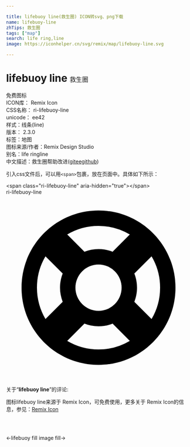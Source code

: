 ```yaml
---

title: lifebuoy line(救生圈) ICON转svg、png下载
name: lifebuoy-line
zhTips: 救生圈
tags: ["map"]
search: life ring,line
image: https://iconhelper.cn/svg/remix/map/lifebuoy-line.svg

---
```


# lifebuoy line  <small style="font-size: 60%;font-weight: 100">救生圈</small>


<div class="detail-page">
<p>
<span><span class="badge-success badge">免费图标</span> </span>
<br/>
<span>
ICON库：
<span class="badge-secondary badge">Remix Icon</span> 
</span>
<br/>
<span>
CSS名称：
<span class="badge-secondary badge">ri-lifebuoy-line</span> 
</span>
<br/>
<span>
unicode：
<span class="badge-secondary badge">ee42</span> 
<copy-btn content='ee42' btn-title=""></copy-btn>
<copy-btn :content='String.fromCodePoint(parseInt("ee42", 16))' btn-title="复制U"></copy-btn>
</span><br/><span>样式：<span class="badge-light badge">线条(line)</span></span>
<br/>
<span>
版本：
<span class="badge-secondary badge">2.3.0</span> 
</span><br/><span>标签：<span class="badge-light badge"><router-link to="/tags/map.html">地图</router-link></span></span>
<br/>
<span>图标来源/作者：<span class="badge-light badge">Remix Design Studio</span></span> 
<br/>
<span>别名：<span class="badge-light badge">life ring</span><span class="badge-light badge">line</span></span><br/><span class="zh-detail">中文描述：<span class="badge-primary badge">救生圈</span><span class="help-link"><span>帮助改进</span>(<a href="https://gitee.com/liuwave/icon-helper/edit/master/json/remix/map/lifebuoy-line.json" target="_blank" rel="noopener noreferrer">gitee</a><a href="https://github.com/liuwave/icon-helper/edit/master/json/remix/map/lifebuoy-line.json" target="_blank" rel="noopener noreferrer">github</a></span>)</span><br/>
</p>
</div>
<div class="alert alert-dark">
  <i class="ri-lifebuoy-line ri-xs"></i>
  <i class="ri-lifebuoy-line ri-sm"></i>
  <i class="ri-lifebuoy-line ri-lg"></i>
  <i class="ri-lifebuoy-line ri-2x"></i>
  <i class="ri-lifebuoy-line ri-3x"></i>
  <i class="ri-lifebuoy-line ri-5x"></i>
  <i class="ri-lifebuoy-line ri-7x"></i>
</div>
<div>
  <p>引入css文件后，可以用<code>&lt;span&gt;</code>包裹，放在页面中。具体如下所示：    
  </p>
  <div class="alert alert-primary" style="font-size: 14px">
    &lt;span class="ri-lifebuoy-line" aria-hidden="true"&gt;&lt;/span&gt;
    <copy-btn content='<span class="ri-lifebuoy-line" aria-hidden="true"></span>'></copy-btn>
  </div>
  <div class="alert alert-secondary">
    <i class="ri-lifebuoy-line"
    style="font-size: 24px"
    aria-hidden="true"></i> ri-lifebuoy-line
    <copy-btn content="ri-lifebuoy-line" btn-title="复制图标名称"></copy-btn>
  </div>
</div>
<div id="svg" class="svg-wrap">
<svg xmlns="http://www.w3.org/2000/svg" viewBox="0 0 24 24">
    <g>
        <path fill="none" d="M0 0h24v24H0z"/>
        <path d="M12 2c5.523 0 10 4.477 10 10s-4.477 10-10 10S2 17.523 2 12 6.477 2 12 2zm0 15a4.987 4.987 0 0 1-1.828-.345l-2.236 2.237A7.963 7.963 0 0 0 12 20a7.963 7.963 0 0 0 4.064-1.108l-2.236-2.237A4.987 4.987 0 0 1 12 17zm-8-5c0 1.484.404 2.873 1.108 4.064l2.237-2.236A4.987 4.987 0 0 1 7 12c0-.645.122-1.261.345-1.828L5.108 7.936A7.963 7.963 0 0 0 4 12zm14.892-4.064l-2.237 2.236c.223.567.345 1.183.345 1.828s-.122 1.261-.345 1.828l2.237 2.236A7.963 7.963 0 0 0 20 12a7.963 7.963 0 0 0-1.108-4.064zM12 9a3 3 0 1 0 0 6 3 3 0 0 0 0-6zm0-5a7.963 7.963 0 0 0-4.064 1.108l2.236 2.237A4.987 4.987 0 0 1 12 7c.645 0 1.261.122 1.828.345l2.236-2.237A7.963 7.963 0 0 0 12 4z"/>
    </g>
</svg>

</div>
<detail full-name='ri-lifebuoy-line'></detail>  
<div class="icon-detail__container">
<p>关于“<b>lifebuoy line</b>”的评论:</p>
</div>
<Vssue title="关于“lifebuoy line”的评论" />    
<div><p>图标lifebuoy line来源于 Remix Icon，可免费使用，更多关于  Remix Icon的信息，参见：<a target="_blank" href="https://iconhelper.cn/remix.html">Remix Icon</a>
</p></div>

<div style="padding:2rem 0 " class="page-nav"><p class="inner"><span class="prev">←<router-link to="/icon/map/lifebuoy-fill.html">lifebuoy fill</router-link></span> <span class="next"><router-link to="/icon/media/image-fill.html">image fill</router-link>→</span></p></div>
